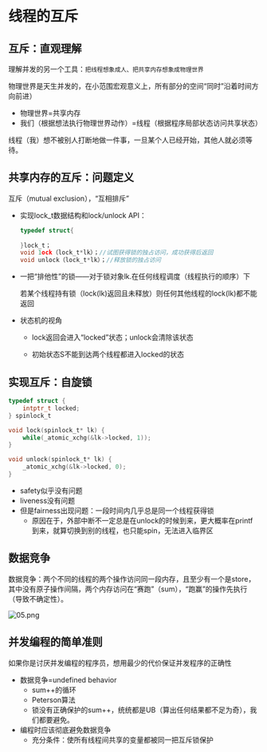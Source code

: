 # 线程的互斥

## 互斥：直观理解

理解并发的另一个工具：`把线程想象成人、把共享内存想象成物理世界`

物理世界是天生并发的，在小范围宏观意义上，所有部分的空间“同时”沿着时间方向前进）

- 物理世界=共享内存
- 我们（根据想法执行物理世界动作）=线程（根据程序局部状态访问共享状态）

线程（我）想不被别人打断地做一件事，一旦某个人已经开始，其他人就必须等待。

## 共享内存的互斥：问题定义

互斥（mutual exclusion），“互相排斥”

- 实现lock_t数据结构和lock/unlock API：

  ```c
  typedef struct{
      
  }lock_t；
  void 1ock（lock_t*lk）；//试图获得锁的独占访问，成功获得后返回
  void unlock（lock_t*lk）；//释放锁的独占访问
  ```

- 一把“排他性”的锁——对于锁对象lk.在任何线程调度（线程执行的顺序）下

  若某个线程持有锁（lock(lk)返回且未释放）则任何其他线程的lock(lk)都不能返回

- 状态机的视角
  
  - lock返回会进入“locked”状态；unlock会清除该状态
  
  - 初始状态S不能到达两个线程都进入locked的状态

## 实现互斥：自旋锁


```c
typedef struct {
    intptr_t locked;
} spinlock_t

void lock(spinlock_t* lk) {
    while(_atomic_xchg(&lk->locked, 1));
}

void unlock(spinlock_t* lk) {
    _atomic_xchg(&lk->locked, 0);
}
```
+ safety似乎没有问题
+ liveness没有问题
+ 但是fairness出现问题：一段时间内几乎总是同一个线程获得锁
  + 原因在于，外部中断不一定总是在unlock的时候到来，更大概率在printf到来，就算切换到别的线程，也只能spin，无法进入临界区

## 数据竞争

数据竞争：两个不同的线程的两个操作访问同一段内存，且至少有一个是store，其中没有原子操作间隔，两个内存访问在“赛跑”（sum），“跑赢”的操作先执行（导致不确定性）。

![05.png](https://i.loli.net/2020/04/21/m36H5CURSDxqgpa.png)

## 并发编程的简单准则

如果你是讨厌并发编程的程序员，想用最少的代价保证并发程序的正确性

- 数据竞争=undefined behavior
  - sum++的循环
  - Peterson算法
  - 锁没有正确保护的sum++，统统都是UB（算出任何结果都不足为奇），我们都要避免。
- 编程时应该彻底避免数据竞争
  - 充分条件：使所有线程间共享的变量都被同一把互斥锁保护

